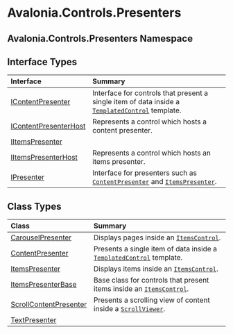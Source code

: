 # Avalonia.Controls.Presenters

## Avalonia.Controls.Presenters Namespace

## Interface Types <a id="InterfaceTypes"></a>

| Interface | Summary |
| :--- | :--- |
| [IContentPresenter](http://reference.avaloniaui.net/api/Avalonia.Controls.Presenters/IContentPresenter) | Interface for controls that present a single item of data inside a [`TemplatedControl`](http://reference.avaloniaui.net/api/Avalonia.Controls.Primitives/TemplatedControl) template. |
| [IContentPresenterHost](http://reference.avaloniaui.net/api/Avalonia.Controls.Presenters/IContentPresenterHost) | Represents a control which hosts a content presenter. |
| [IItemsPresenter](http://reference.avaloniaui.net/api/Avalonia.Controls.Presenters/IItemsPresenter) |  |
| [IItemsPresenterHost](http://reference.avaloniaui.net/api/Avalonia.Controls.Presenters/IItemsPresenterHost) | Represents a control which hosts an items presenter. |
| [IPresenter](http://reference.avaloniaui.net/api/Avalonia.Controls.Presenters/IPresenter) | Interface for presenters such as [`ContentPresenter`](http://reference.avaloniaui.net/api/Avalonia.Controls.Presenters/ContentPresenter) and [`ItemsPresenter`](http://reference.avaloniaui.net/api/Avalonia.Controls.Presenters/ItemsPresenter). |

## Class Types <a id="ClassTypes"></a>

| Class | Summary |
| :--- | :--- |
| [CarouselPresenter](http://reference.avaloniaui.net/api/Avalonia.Controls.Presenters/CarouselPresenter) | Displays pages inside an [`ItemsControl`](http://reference.avaloniaui.net/api/Avalonia.Controls/ItemsControl). |
| [ContentPresenter](http://reference.avaloniaui.net/api/Avalonia.Controls.Presenters/ContentPresenter) | Presents a single item of data inside a [`TemplatedControl`](http://reference.avaloniaui.net/api/Avalonia.Controls.Primitives/TemplatedControl) template. |
| [ItemsPresenter](http://reference.avaloniaui.net/api/Avalonia.Controls.Presenters/ItemsPresenter) | Displays items inside an [`ItemsControl`](http://reference.avaloniaui.net/api/Avalonia.Controls/ItemsControl). |
| [ItemsPresenterBase](http://reference.avaloniaui.net/api/Avalonia.Controls.Presenters/ItemsPresenterBase) | Base class for controls that present items inside an [`ItemsControl`](http://reference.avaloniaui.net/api/Avalonia.Controls/ItemsControl). |
| [ScrollContentPresenter](http://reference.avaloniaui.net/api/Avalonia.Controls.Presenters/ScrollContentPresenter) | Presents a scrolling view of content inside a [`ScrollViewer`](http://reference.avaloniaui.net/api/Avalonia.Controls/ScrollViewer). |
| [TextPresenter](http://reference.avaloniaui.net/api/Avalonia.Controls.Presenters/TextPresenter) |  |

